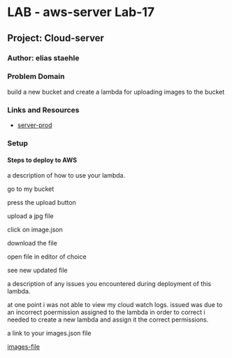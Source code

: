 # LAB - aws-server Lab-17

## Project: Cloud-server

### Author: elias staehle

### Problem Domain

build a new bucket and create a lambda for uploading images to the bucket

### Links and Resources

- [server-prod](https://eds-401-addimg-class-17.s3.amazonaws.com/images.json)

### Setup

#### Steps to deploy to AWS

a description of how to use your lambda.

go to my bucket

press the upload button

upload a jpg file

click on image.json

download the file

open file in editor of choice

see new updated file


a description of any issues you encountered during deployment of this lambda.

at one point i was not able to view my cloud watch logs. issued was due to an incorrect poermission assigned to the lambda in order to correct i needed to create a new lambda and assign it the correct permissions.

a link to your images.json file

[images-file](https://eds-401-addimg-class-17.s3.amazonaws.com/images.json)
